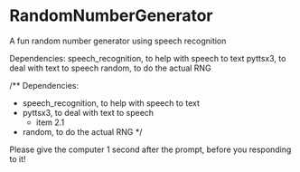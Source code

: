 # RandomNumberGenerator
A fun random number generator using speech recognition

Dependencies:
speech_recognition, to help with speech to text
pyttsx3, to deal with text to speech
random, to do the actual RNG

/**
 Dependencies:
 
 * speech_recognition, to help with speech to text
 * pyttsx3, to deal with text to speech
     * item 2.1
 * random, to do the actual RNG
 */

Please give the computer 1 second after the prompt, before you responding to it!
